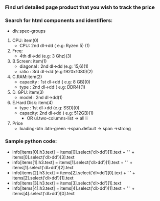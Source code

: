 ### Find url detailed page product that you wish to track the price
### Search for html components and identifiers:
- div.spec-groups
1. CPU: item(0)
   - CPU: 2nd dl->dd ( e.g: Ryzen 5) (1)
2. Freq:
   - 4th dl->dd (e.g: 3 Ghz)(3)
3. B.Screen: item(1)
   - diagonal : 2nd dl->dd (e.g: 15,6)(1)
   - ratio : 3rd dl->dd (e.g:1920x1080)(2)
4. C.RAM:item(2)
   -	capacity :	1st dl->dd ( e.g:	 8 GB)(0)
   - type : 2nd dl->dd ( e.g:	 DDR4)(1)
5. D. GPU: item(3)
   - model : 2nd dl->dd(1)
6. E.Hard Disk: item(4)
	- type : 1st dl->dd (e.g: SSD)(0)
    - capacity:	2nd dl->dd ( e.g: 512GB)(1)
      -	OR ul.two-columns-list	->	all li
7. Price
   - loading-btn .btn-green	->span.default	->	span	->strong
	
### Sample python code:
- info[items[0].h3.text] = items[0].select('dl>dd')[1].text + ' ' + items[0].select('dl>dd')[3].text
- info[items[1].h3.text] = items[1].select('dl>dd')[1].text + ' ' + items[1].select('dl>dd')[2].text
- info[items[2].h3.text] = items[2].select('dl>dd')[0].text + ' ' + items[2].select('dl>dd')[1].text
- info[items[3].h3.text] = items[3].select('dl>dd')[1].text 
- info[items[4].h3.text] = items[4].select('dl>dd')[1].text + ' ' + items[4].select('dl>dd')[0].text
